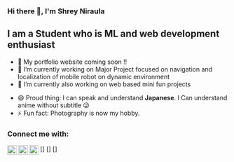 ### Hi there 👋, I'm Shrey Niraula

## I am a Student who is ML and web development enthusiast

- 🔔 My portfolio website coming soon !!
- 🔭 I’m currently working on Major Project focused on navigation and localization of mobile robot on dynamic environment
- 🌱 I’m currently also working on web based mini fun projects
<!-- - 👯 I’m looking to collaborate on ...
- 🤔 I’m looking for help with 

- 📫 How to reach me: ... -->
- 😄 Proud thing: I can speak and understand **Japanese**. I Can understand anime without subtitle 😜
- ⚡ Fun fact: Photography is now my hobby. 


### Connect me with:
[<img align="left" alt="LinkedIn" width="22px" src="https://cdn.jsdelivr.net/npm/simple-icons@v3/icons/linkedin.svg" href='https://www.linkedin.com/in/shrey-niraula-27947b189/'/>]
[<img align="left" alt="facebook" width="22px" src="https://cdn.jsdelivr.net/npm/simple-icons@v3/icons/facebook.svg" href='https://www.facebook.com/shrey.niraula.14'/>]
[<img align="left" alt="facebook" width="22px" src="https://simpleicon.com/wp-content/uploads/mail-5.png" href='mailto:nshrey53@gmail.com'/>]



